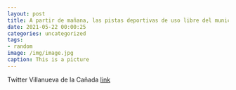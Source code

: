 ```yaml
---
layout: post
title: A partir de mañana, las pistas deportivas de uso libre del municipio se abren al público de 10:00 a 22:00 h. Desde el Ayuntamien...
date: 2021-05-22 00:00:25
categories: uncategorized
tags:
- random
image: /img/image.jpg
caption: This is a picture
---
```

Twitter Villanueva de la Cañada [link](https://twitter.com/AytoVDLCanada/status/1395725822808494083)
